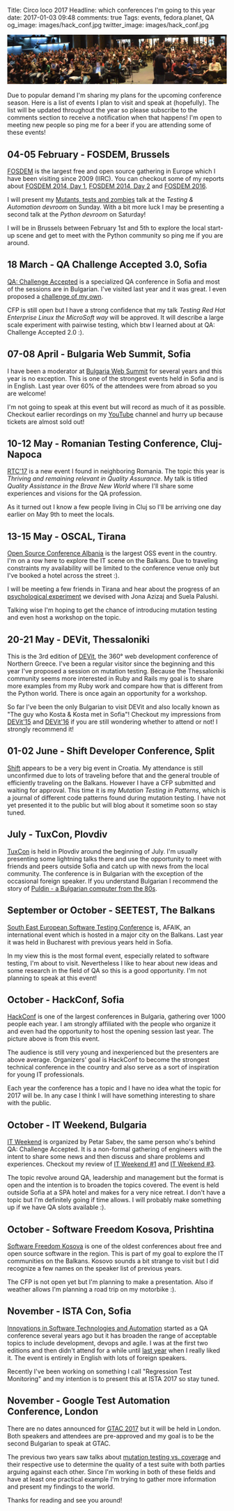 Title: Circo loco 2017
Headline: which conferences I'm going to this year
date: 2017-01-03 09:48
comments: true
Tags: events, fedora.planet, QA
og_image: images/hack_conf.jpg
twitter_image: images/hack_conf.jpg

![HackConf 2016](/images/hack_conf.jpg "HackConf 2016")

Due to popular demand I'm sharing my plans for the upcoming conference season.
Here is a list of events I plan to visit and speak at (hopefully). The list
will be updated throughout the year so please subscribe to the comments section
to receive a notification when that happens! I'm open to meeting new people so
ping me for a beer if you are attending some of these events!


04-05 February - FOSDEM, Brussels
---------------------------------

[FOSDEM](https://fosdem.org/2017/) is the largest free and open source gathering
in Europe which I have been visiting since 2009 (IIRC). You can checkout some
of my reports about
[FOSDEM 2014, Day 1]({filename}2014-02-03-fosdem-2014-report-day-1-python-stands-lightning-talks.markdown),
[FOSDEM 2014, Day 2]({filename}2014-02-03-fosdem-2014-report-day-2-testing-and-automation.markdown) and
[FOSDEM 2016]({filename}2016-02-02-fosdem-2016-report.markdown).

I will present my
[Mutants, tests and zombies](https://fosdem.org/2017/schedule/event/mutant_testing/)
talk at the *Testing & Automation devroom* on Sunday. With a bit more luck I may be
presenting a second talk at the *Python devroom* on Saturday!

I will be in Brussels between February 1st and 5th to explore the local
start-up scene and get to meet with the Python community so ping me if you are around.


18 March - QA Challenge Accepted 3.0, Sofia
-------------------------------------------

[QA: Challenge Accepted](http://qachallengeaccepted.com/) is a specialized QA conference
in Sofia and most of the sessions are in Bulgarian. I've visited last year and it was great.
I even proposed a [challenge of my own]({filename}2016-03-25-hello-world-bug-challenge.markdown).

CFP is still open but I have a strong confidence that my talk
*Testing Red Hat Enterprise Linux the MicroSoft way* will be approved. It will describe
a large scale experiment with pairwise testing, which btw I learned about at
QA: Challenge Accepted 2.0 :).


07-08 April - Bulgaria Web Summit, Sofia
----------------------------------------

I have been a moderator at
[Bulgaria Web Summit](https://bulgariawebsummit.com/) for several years and this year
is no exception. This is one of the strongest events held in Sofia and is in English.
Last year over 60% of the attendees were from abroad so you are welcome!

I'm not going to speak at this event but will record as much of it
as possible. Checkout earlier recordings on my
[YouTube](https://www.youtube.com/playlist?list=PLFjlI7p-h1hxBP3cIjEqePSeoBDHud5Db) channel
and hurry up because tickets are almost sold out!


10-12 May - Romanian Testing Conference, Cluj-Napoca
----------------------------------------------------

[RTC'17](http://romaniatesting.ro/) is a new event I found in neighboring Romania.
The topic this year is *Thriving and remaining relevant in Quality Assurance*. My talk is titled
*Quality Assistance in the Brave New World* where I'll share some experiences
and visions for the QA profession.


As it turned out I know a few people living in Cluj so I'll be arriving one day earlier
on May 9th to meet the locals.


13-15 May - OSCAL, Tirana
-------------------------

[Open Source Conference Albania](http://oscal.openlabs.cc/) is the largest OSS event in
the country. I'm on a row here to explore the IT scene on the Balkans. Due to traveling
constraints my availability will be limited to the conference venue only but I've booked
a hotel across the street :).

I will be meeting a few friends in Tirana and hear about the progress of an
[psychological experiment]({filename}2016-11-21-openfest.markdown) we devised
with Jona Azizaj and Suela Palushi.

Talking wise I'm hoping to get the chance of introducing mutation testing and
even host a workshop on the topic.

20-21 May - DEVit, Thessaloniki
-------------------------------

This is the 3rd edition of [DEVit](http://devitconf.org/),
the 360° web development conference of Northern Greece. I've been a regular
visitor since the beginning and this year I've proposed a session on mutation
testing. Because the Thessaloniki community seems more interested in Ruby and Rails
my goal is to share more examples from my Ruby work and compare how that is different
from the Python world. There is once again an opportunity for a workshop.

So far I've been the only Bulgarian to visit DEVit and also locally known as
"The guy who Kosta & Kosta met in Sofia"! Checkout my impressions from
[DEVit'15]({filename}2015-05-22-devit-conf-2015-impressions.markdown) and
[DEVit'16]({filename}2016-05-25-devit-conf-2016-impressions.markdown)
if you are still wondering whether to attend or not! I strongly recommend it!


01-02 June - Shift Developer Conference, Split
----------------------------------------------

[Shift](http://shift.codeanywhere.com/) appears to be a very big event in Croatia.
My attendance is still unconfirmed due to lots of traveling before that and
the general trouble of efficiently traveling on the Balkans. However I have a
CFP submitted and waiting for approval. This time it is my
*Mutation Testing in Patterns*, which is a journal of different code patterns
found during mutation testing. I have not yet presented it to the public
but will blog about it sometime soon so stay tuned.


July - TuxCon, Plovdiv
----------------------

[TuxCon](http://tuxcon.mobi/) is held in Plovdiv around the beginning of July.
I'm usually presenting some lightning talks there and use the opportunity to
meet with friends and peers outside Sofia and catch up with news from the
local community. The conference is in Bulgarian with the exception of the
occasional foreign speaker. If you understand Bulgarian I recommend the
story of
[Puldin - a Bulgarian computer from the 80s]({filename}2016-07-12-testing-8bit-puldin.markdown).

September or October - SEETEST, The Balkans
-------------------------------------------

[South East European Software Testing Conference](http://seetest.org) is, AFAIK,
an international event which is hosted in a major city on the Balkans. Last year it was
held in Bucharest with previous years held in Sofia.

In my view this is the most formal event, especially related to software testing,
I'm about to visit. Nevertheless I like to hear about new ideas and some research
in the field of QA so this is a good opportunity. I'm not planning to speak at
this event!



October - HackConf, Sofia
--------------------------

[HackConf](https://hackconf.bg) is one of the largest conferences in Bulgaria, gathering
over 1000 people each year. I am strongly affiliated with the people who organize it
and even had the opportunity to host the opening session last year. The picture above
is from this event.

The audience is still very young and inexperienced but the presenters are above average.
Organizers' goal is HackConf to become the strongest technical conference in the country
and also serve as a sort of inspiration for young IT professionals.

Each year the conference has a topic and I have no idea what the topic for 2017 will be.
In any case I think I will have something interesting to share with the public.

October - IT Weekend, Bulgaria
------------------------------

[IT Weekend](http://it-weekend.com/) is organized by Petar Sabev, the same person who's
behind QA: Challenge Accepted. It is a non-formal gathering of engineers with the intent
to share some news and then discuss and share problems and experiences. Checkout my
review of
[IT Weekend #1]({filename}2016-10-08-it-weekend-1.markdown) and
[IT Weekend #3]({filename}2016-11-02-it-weekend-3.markdown).

The topic revolve around QA, leadership and management but the format is open and the
intention is to broaden the topics covered. The event is held outside Sofia at a SPA
hotel and makes for a very nice retreat. I don't have a topic but I'm definitely going
if time allows. I will probably make something up if we have QA slots available :).


October - Software Freedom Kosova, Prishtina
---------------------------------------------

[Software Freedom Kosova](http://sfk.flossk.org) is one of the oldest conferences
about free and open source software in the region.
This is part of my goal to explore the IT communities on the Balkans.
Kosovo sounds a bit strange to visit but I did recognize a few names on the speaker
list of previous years.

The CFP is not open yet but I'm planning to make a presentation. Also if weather
allows I'm planning a road trip on my motorbike :).



November - ISTA Con, Sofia
--------------------------

[Innovations in Software Technologies and Automation](https://istacon.org/) started as a QA conference
several years ago but it has broaden the range of acceptable topics to include
development, devops and agile. I was at the first two editions and then didn't attend
for a while until [last year]({filename}2016-11-30-ista-gtac.markdown) when I
really liked it. The event is entirely in English with lots of foreign speakers.

Recently I've been working on something I call "Regression Test Monitoring" and my
intention is to present this at ISTA 2017 so stay tuned.


November - Google Test Automation Conference, London
----------------------------------------------------

There are no dates announced for
[GTAC 2017](https://developers.google.com/google-test-automation-conference/)
but it will be held in London. Both speakers and attendees are pre-approved
and my goal is to be the second Bulgarian to speak at GTAC.

The previous two years saw talks about
[mutation testing vs. coverage]({filename}2016-12-27-mutation-vs-coverage.markdown)
and their respective use
to determine the quality of a test suite with both parties arguing against
each other. Since I'm working in both of these fields and have at least one
practical example I'm trying to gather more information and present my findings
to the world.



Thanks for reading and see you around!
